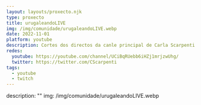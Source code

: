 ```yaml
---
layout: layouts/proxecto.njk
type: proxecto
title: urugaleandoLIVE
img: /img/comunidade/urugaleandoLIVE.webp
date: 2022-11-01
platform: youtube
description: C﻿ortes dos directos da canle principal de Carla Scarpenti
redes:
  youtube: https://youtube.com/channel/UCiBqRUebb6iHZj1mrjzwUhg/
  twitter: https://twitter.com/CScarpenti
tags:
  - youtube
  - twitch
---
```

description: ""
img: /img/comunidade/urugaleandoLIVE.webp
